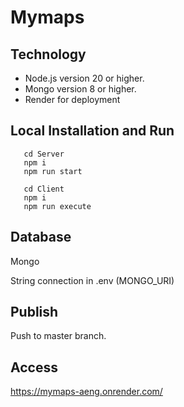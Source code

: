 # Mymaps

## Technology

- Node.js version 20 or higher.
- Mongo version 8 or higher.
- Render for deployment

## Local Installation and Run

```
   cd Server
   npm i
   npm run start
```

```
   cd Client
   npm i
   npm run execute
```

## Database

Mongo

String connection in .env (MONGO_URI)

## Publish

Push to master branch.

## Access

https://mymaps-aeng.onrender.com/